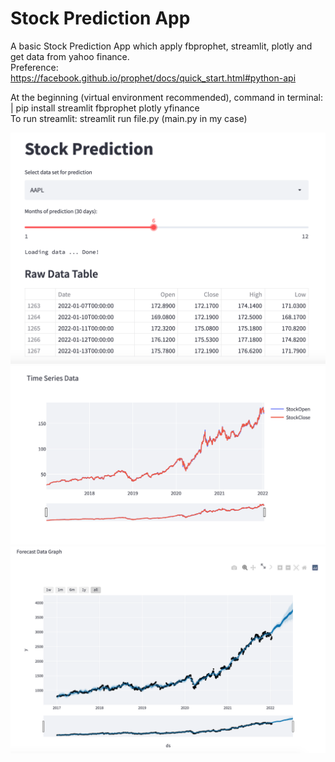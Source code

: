 # Stock Prediction App
A basic Stock Prediction App which apply fbprophet, streamlit, plotly and get data from yahoo finance. <br />
Preference: https://facebook.github.io/prophet/docs/quick_start.html#python-api 

At the beginning (virtual environment recommended), command in terminal: | pip install streamlit fbprophet plotly yfinance  <br />
To run streamlit: streamlit run file.py (main.py in my case)

![alt text](https://github.com/khanh-hoang/stock-prediction/blob/main/StockPrediction.png)
![alt text](https://github.com/khanh-hoang/stock-prediction/blob/main/RawData.png)
![alt text](https://github.com/khanh-hoang/stock-prediction/blob/main/PredictionData.png)
